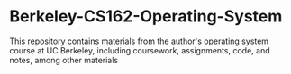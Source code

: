 # Berkeley-CS162-Operating-System
This repository contains materials from the author's operating system course at UC Berkeley, including coursework, assignments, code, and notes, among other materials
